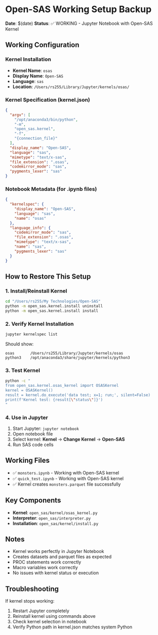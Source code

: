 # Open-SAS Working Setup Backup

**Date**: $(date)
**Status**: ✅ WORKING - Jupyter Notebook with Open-SAS Kernel

## Working Configuration

### Kernel Installation
- **Kernel Name**: `osas`
- **Display Name**: `Open-SAS`
- **Language**: `sas`
- **Location**: `/Users/rs255/Library/Jupyter/kernels/osas/`

### Kernel Specification (kernel.json)
```json
{
  "argv": [
    "/opt/anaconda3/bin/python",
    "-m",
    "open_sas.kernel",
    "-f",
    "{connection_file}"
  ],
  "display_name": "Open-SAS",
  "language": "sas",
  "mimetype": "text/x-sas",
  "file_extension": ".osas",
  "codemirror_mode": "sas",
  "pygments_lexer": "sas"
}
```

### Notebook Metadata (for .ipynb files)
```json
{
  "kernelspec": {
    "display_name": "Open-SAS",
    "language": "sas",
    "name": "osas"
  },
  "language_info": {
    "codemirror_mode": "sas",
    "file_extension": ".osas",
    "mimetype": "text/x-sas",
    "name": "sas",
    "pygments_lexer": "sas"
  }
}
```

## How to Restore This Setup

### 1. Install/Reinstall Kernel
```bash
cd "/Users/rs255/My Technologies/Open-SAS"
python -m open_sas.kernel.install uninstall
python -m open_sas.kernel.install install
```

### 2. Verify Kernel Installation
```bash
jupyter kernelspec list
```
Should show:
```
osas       /Users/rs255/Library/Jupyter/kernels/osas
python3    /opt/anaconda3/share/jupyter/kernels/python3
```

### 3. Test Kernel
```bash
python -c "
from open_sas.kernel.osas_kernel import OSASKernel
kernel = OSASKernel()
result = kernel.do_execute('data test; x=1; run;', silent=False)
print(f'Kernel test: {result[\"status\"]}')
"
```

### 4. Use in Jupyter
1. Start Jupyter: `jupyter notebook`
2. Open notebook file
3. Select kernel: **Kernel** → **Change Kernel** → **Open-SAS**
4. Run SAS code cells

## Working Files
- ✅ `monsters.ipynb` - Working with Open-SAS kernel
- ✅ `quick_test.ipynb` - Working with Open-SAS kernel
- ✅ Kernel creates `monsters.parquet` file successfully

## Key Components
- **Kernel**: `open_sas/kernel/osas_kernel.py`
- **Interpreter**: `open_sas/interpreter.py`
- **Installation**: `open_sas/kernel/install.py`

## Notes
- Kernel works perfectly in Jupyter Notebook
- Creates datasets and parquet files as expected
- PROC statements work correctly
- Macro variables work correctly
- No issues with kernel status or execution

## Troubleshooting
If kernel stops working:
1. Restart Jupyter completely
2. Reinstall kernel using commands above
3. Check kernel selection in notebook
4. Verify Python path in kernel.json matches system Python
